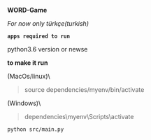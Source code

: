 **WORD-Game**

*For now only türkçe(turkish)*

**`apps required to run `**

python3.6 version or newse


**to make it run**

(MacOs/linux)\
>source dependencies/myenv/bin/activate

(Windows)\
>dependencies\myenv\Scripts\activate

```I havent added yet
python src/main.py
```